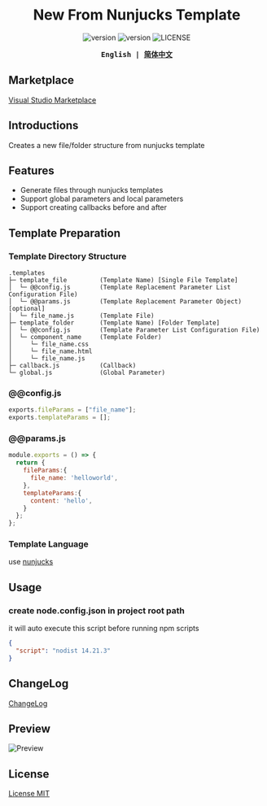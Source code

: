 <h1 align="center">New From Nunjucks Template</h1>

<p align="center">
  <a style="text-decoration:none" href="https://github.com/shilim-developer/new-from-nunjucks-template/actions">
    <img alt="version" src="![Codacy coverage](https://img.shields.io/codacy/coverage/shilim-developer/template-new-cli)
"/>
  </a>
  <a style="text-decoration:none" href="https://github.com/shilim-developer/template-new-cli/blob/master">
    <img alt="version" src="https://img.shields.io/github/package-json/v/shilim-developer/template-new-cli"/>
  </a>
  <a style="text-decoration:none" href="https://github.com/shilim-developer/template-new-cli/blob/master/LICENSE">
    <img alt="LICENSE" src="https://img.shields.io/github/license/shilim-developer/template-new-cli"/>
  </a>
</p>

<div align="center">
<strong>
<samp>

English | [简体中文](README.zh-Hans.md)

</samp>
</strong>
</div>

## Marketplace
[Visual Studio Marketplace](https://marketplace.visualstudio.com/items?itemName=shilim.npm-scripts-auto-node)

## Introductions

Creates a new file/folder structure from nunjucks template

## Features

- Generate files through nunjucks templates
- Support global parameters and local parameters
- Support creating callbacks before and after

## Template Preparation
### Template Directory Structure

```
.templates                          
├─ template_file         (Template Name) [Single File Template]
│  └─ @@config.js        (Template Replacement Parameter List Configuration File)
│  └─ @@params.js        (Template Replacement Parameter Object) [optional]
│  └─ file_name.js       (Template File)               
├─ template_folder       (Template Name) [Folder Template]
│  └─ @@config.js        (Template Parameter List Configuration File)
│  └─ component_name     (Template Folder)    
│     └─ file_name.css     
│     └─ file_name.html 
│     └─ file_name.js 
├─ callback.js           (Callback)    
└─ global.js             (Global Parameter)
```
### @@config.js

```javascript
exports.fileParams = ["file_name"];
exports.templateParams = [];
```
### @@params.js
```javascript
module.exports = () => {
  return {
    fileParams:{
      file_name: 'helloworld',
    },
    templateParams:{
      content: 'hello',
    }
  };
};
```
### Template Language 
use  [nunjucks](https://github.com/mozilla/nunjucks)

## Usage

### create node.config.json in project root path
it will auto execute this script before running npm scripts
```json
{
  "script": "nodist 14.21.3"
}
```

## ChangeLog

[ChangeLog](./CHANGELOG.md)

## Preview
![Preview](./resources/doc1.png)

## License

[License MIT](./LICENSE)